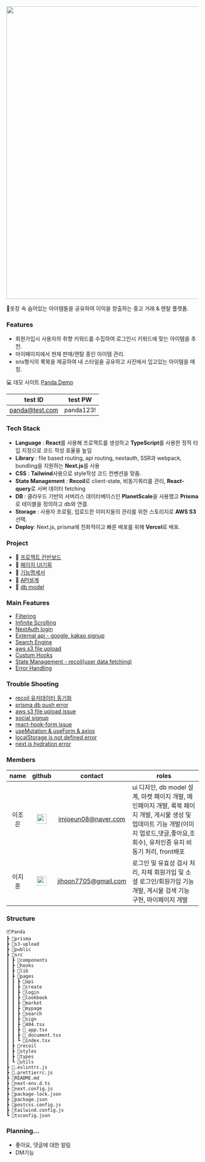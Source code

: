 <img src="https://user-images.githubusercontent.com/90922593/231734926-132311e4-8dc7-47c5-ad11-d89a2d4299f2.jpg" width="765"/>

📌옷장 속 숨어있는 아이템들을 공유하여 이익을 창출하는 중고 거래 & 렌탈 플랫폼.

### Features

- 회원가입시 사용자의 취향 키워드를 수집하여 로그인시 키워드에 맞는 아이템을 추천.
- 마이페이지에서 현재 판매/렌탈 중인 아이템 관리.
- sns형식의 룩북을 제공하여 내 스타일을 공유하고 사진에서 입고있는 아이템을 매칭.

💻 데모 사이트
[Panda Demo](https://panda-vert.vercel.app/)

|test ID|test PW|
|:---:|:---:|
|panda@test.com|panda123!|

### Tech Stack

- **Language** : **React**를 사용해 프로젝트를 생성하고 **TypeScript**를 사용한 정적 타입 지정으로 코드 작성 효율을 높임
- **Library** : file based routing, api routing, nextauth, SSR과 webpack, bundling을 지원하는 **Next.js**를 사용
- **CSS** : **Tailwind**사용으로 style작성 코드 컨벤션을 맞춤.
- **State Management** : **Recoil**로 client-state, 비동기쿼리를 관리, **React-query**로 서버 데이터 fetching
- **DB** : 클라우드 기반의 서버리스 데이터베이스인 **PlanetScale**을 사용했고 **Prisma**로 테이블을 정의하고 db와 연결.
- **Storage** : 사용자 프로필, 업로드한 이미지들의 관리를 위한 스토리지로 **AWS S3**선택.
- **Deploy**: Next.js, prisma에 친화적이고 빠른 배포를 위해 **Vercel**로 배포.

### Project

- 📌 [프로젝트 칸반보드](https://github.com/orgs/Wecloset/projects/1/views/2)
- 📌 [페이지 UI기획](https://www.figma.com/file/z9rKNkQ6Z6JiOrGszUICR9/PANDA?node-id=0-1&t=OregN4Mb2nRLsCBV-0)
- 📌 [기능명세서](https://github.com/Wecloset/pandaFE/wiki/%EA%B8%B0%EB%8A%A5-%EB%AA%85%EC%84%B8%EC%84%9C)
- 📌 [API설계](https://low-individual-829.notion.site/API-381a4ece8d854a4fa1ff4ec1b5a46727)
- 📌 [db model](https://www.prismabuilder.io/schemas/panda/graph)
 
### Main Features

- [Filtering](https://github.com/Wecloset/pandaFE/issues/69)
- [Infinite Scrolling](https://github.com/Wecloset/pandaFE/wiki/Infinite-Scrolling)
- [NextAuth login]()
- [External api - google, kakao signup]()
- [Search Engine]()
- [aws s3 file upload](https://github.com/Wecloset/pandaFE/blob/main/src/hooks/useUpload.tsx)
- [Custom Hooks](https://github.com/Wecloset/pandaFE/wiki/Custom-hooks)
- [State Management - recoil(user data fetching)](https://github.com/Wecloset/pandaFE/blob/main/src/recoil/user.ts)
- [Error Handling](https://github.com/Wecloset/pandaFE/wiki/Error-handling)

### Trouble Shooting

- [recoil 유저데이터 동기화](https://github.com/Wecloset/pandaFE/issues/58)
- [prisma db push error](https://velog.io/@rlorxl/prisma-db-push-%EC%97%90%EB%9F%AC-%ED%95%B4%EA%B2%B0)
- [aws s3 file upload issue]()
- [social signup]()
- [react-hook-form issue](https://velog.io/@rlorxl/react-hook-form-%EA%B4%80%EB%A0%A8-%EC%9D%B4%EC%8A%88)
- [useMutation & useForm & axios]()
- [localStorage is not defined error]()
- [next.js hydration error]()

### Members

|  name  |                                                                         github                                                                          |       contact        | roles                                                                                                                                                                                    |
| :----: | :-----------------------------------------------------------------------------------------------------------------------------------------------------: | :------------------: | ---------------------------------------------------------------------------------------------------------------------------------------------------------------------------------------- |
| 이조은 |   [<img src="https://raw.githubusercontent.com/peterthehan/peterthehan/master/assets/github.svg" width="25" height="25">](https://github.com/rlorxl)    | imjoeun08@naver.com  | ui 디자인, db model 설계, 마켓 페이지 개발, 메인페이지 개발, 룩북 페이지 개발, 게시물 생성 및 업데이트 기능 개발(이미지 업로드,댓글,좋아요,조회수), 유저인증 유지 비동기 처리, front배포 |
| 이지훈 | [<img src="https://raw.githubusercontent.com/peterthehan/peterthehan/master/assets/github.svg" width="25" height="25">](https://github.com/jiji-hoon96) | jihoon7705@gmail.com | 로그인 및 유효성 검사 처리, 자체 회원가입 및 소셜 로그인/회원가입 기능 개발, 게시물 검색 기능 구현, 마이페이지 개발                                                                      |

### Structure

```
📦Panda
┣ 📂prisma
┣ 📂s3-upload
┣ 📂public
┣ 📂src
┃ ┣ 📂components
┃ ┣ 📂hooks
┃ ┣ 📂lib
┃ ┣ 📂pages
┃ ┃ ┣ 📂api
┃ ┃ ┣ 📂create
┃ ┃ ┣ 📂login
┃ ┃ ┣ 📂lookbook
┃ ┃ ┣ 📂market
┃ ┃ ┣ 📂mypage
┃ ┃ ┣ 📂search
┃ ┃ ┣ 📂sign
┃ ┃ ┣ 📜404.tsx
┃ ┃ ┣ 📜_app.tsx
┃ ┃ ┣ 📜_document.tsx
┃ ┃ ┗ 📜index.tsx
┃ ┣ 📂recoil
┃ ┣ 📂styles
┃ ┣ 📂types
┃ ┗ 📂utils
┣ 📜.eslintrc.js
┣ 📜.prettierrc.js
┣ 📜README.md
┣ 📜next-env.d.ts
┣ 📜next.config.js
┣ 📜package-lock.json
┣ 📜package.json
┣ 📜postcss.config.js
┣ 📜tailwind.config.js
┗ 📜tsconfig.json
```

### Planning...

- 좋아요, 댓글에 대한 알림
- DM기능
